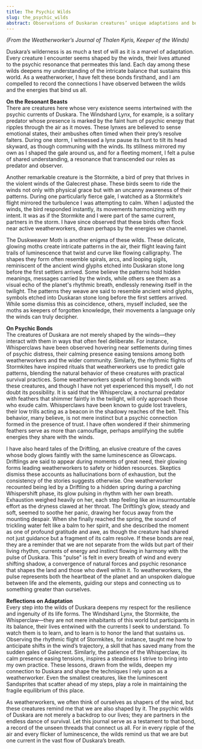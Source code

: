 ```yaml
---
title: The Psychic Wilds
slug: the_psychic_wilds
abstract: Observations of Duskaran creatures’ unique adaptations and bonds with weatherworkers.
---
```


*(From the Weatherworker’s Journal of Thalen Kyris, Keeper of the Winds)*  

Duskara’s wilderness is as much a test of will as it is a marvel of adaptation. Every creature I encounter seems shaped by the winds, their lives attuned to the psychic resonance that permeates this land. Each day among these wilds deepens my understanding of the intricate balance that sustains this world. As a weatherworker, I have felt these bonds firsthand, and I am compelled to record the connections I have observed between the wilds and the energies that bind us all.  

**On the Resonant Beasts**  
There are creatures here whose very existence seems intertwined with the psychic currents of Duskara. The Windshard Lynx, for example, is a solitary predator whose presence is marked by the faint hum of psychic energy that ripples through the air as it moves. These lynxes are believed to sense emotional states, their ambushes often timed when their prey’s resolve falters. During one storm, I witnessed a lynx pause its hunt to tilt its head skyward, as though communing with the winds. Its stillness mirrored my own as I shaped the gale around us, and for a fleeting moment, I felt a pulse of shared understanding, a resonance that transcended our roles as predator and observer.

Another remarkable creature is the Stormkite, a bird of prey that thrives in the violent winds of the Galecrest phase. These birds seem to ride the winds not only with physical grace but with an uncanny awareness of their patterns. During one particularly fierce gale, I watched as a Stormkite’s flight mirrored the turbulence I was attempting to calm. When I adjusted the winds, the bird responded instantly, its movements harmonizing with my intent. It was as if the Stormkite and I were part of the same current, partners in the storm. I have since observed that these birds often flock near active weatherworkers, drawn perhaps by the energies we channel.

The Duskweaver Moth is another enigma of these wilds. These delicate, glowing moths create intricate patterns in the air, their flight leaving faint trails of luminescence that twist and curve like flowing calligraphy. The shapes they form often resemble spirals, arcs, and looping sigils, reminiscent of the ancient wind glyphs etched into Duskaran stone long before the first settlers arrived. Some believe the patterns hold hidden meanings, messages carried by the winds, while others see them as a visual echo of the planet's rhythmic breath, endlessly renewing itself in the twilight. The patterns they weave are said to resemble ancient wind glyphs, symbols etched into Duskaran stone long before the first settlers arrived. While some dismiss this as coincidence, others, myself included, see the moths as keepers of forgotten knowledge, their movements a language only the winds can truly decipher.  

**On Psychic Bonds**  
The creatures of Duskara are not merely shaped by the winds—they interact with them in ways that often feel deliberate. For instance, Whisperclaws have been observed hovering near settlements during times of psychic distress, their calming presence easing tensions among both weatherworkers and the wider community. Similarly, the rhythmic flights of Stormkites have inspired rituals that weatherworkers use to predict gale patterns, blending the natural behavior of these creatures with practical survival practices. Some weatherworkers speak of forming bonds with these creatures, and though I have not yet experienced this myself, I do not doubt its possibility. It is said that the Whisperclaw, a nocturnal predator with feathers that shimmer faintly in the twilight, will only approach those who exude calm. Whisperclaws have been known to guide lost travelers, their low trills acting as a beacon in the shadowy reaches of the belt. This behavior, many believe, is not mere instinct but a psychic connection formed in the presence of trust. I have often wondered if their shimmering feathers serve as more than camouflage, perhaps amplifying the subtle energies they share with the winds.

I have also heard tales of the Driftling, an elusive creature of the caves whose body glows faintly with the same luminescence as Glowcaps. Driftlings are said to appear during moments of great need, their glowing forms leading weatherworkers to safety or hidden resources. Skeptics dismiss these accounts as hallucinations born of exhaustion, but the consistency of the stories suggests otherwise. One weatherworker recounted being led by a Driftling to a hidden spring during a parching Whispershift phase, its glow pulsing in rhythm with her own breath. Exhaustion weighed heavily on her, each step feeling like an insurmountable effort as the dryness clawed at her throat. The Driftling’s glow, steady and soft, seemed to soothe her panic, drawing her focus away from the mounting despair. When she finally reached the spring, the sound of trickling water felt like a balm to her spirit, and she described the moment as one of profound gratitude and awe, as though the creature had shared not just guidance but a fragment of its calm resolve. If these bonds are real, they are a reminder that we are not separate from the wilds but part of their living rhythm, currents of energy and instinct flowing in harmony with the pulse of Duskara. This "pulse" is felt in every breath of wind and every shifting shadow, a convergence of natural forces and psychic resonance that shapes the land and those who dwell within it. To weatherworkers, the pulse represents both the heartbeat of the planet and an unspoken dialogue between life and the elements, guiding our steps and connecting us to something greater than ourselves.

**Reflections on Adaptation**  
Every step into the wilds of Duskara deepens my respect for the resilience and ingenuity of its life forms. The Windshard Lynx, the Stormkite, the Whisperclaw—they are not mere inhabitants of this world but participants in its balance, their lives entwined with the currents I seek to understand. To watch them is to learn, and to learn is to honor the land that sustains us. Observing the rhythmic flight of Stormkites, for instance, taught me how to anticipate shifts in the wind’s trajectory, a skill that has saved many from the sudden gales of Galecrest. Similarly, the patience of the Whisperclaw, its calm presence easing tensions, inspires a steadiness I strive to bring into my own practice. These lessons, drawn from the wilds, deepen my connection to Duskara and shape the techniques I rely upon as a weatherworker. Even the smallest creatures, like the luminescent Sandsprites that scatter ahead of my steps, play a role in maintaining the fragile equilibrium of this place.

As weatherworkers, we often think of ourselves as shapers of the wind, but these creatures remind me that we are also shaped by it. The psychic wilds of Duskara are not merely a backdrop to our lives; they are partners in the endless dance of survival. Let this journal serve as a testament to that bond, a record of the unseen threads that connect us all. For in every ripple of the air and every flicker of luminescence, the wilds remind us that we are but one current in the vast flow of Duskara’s breath.


